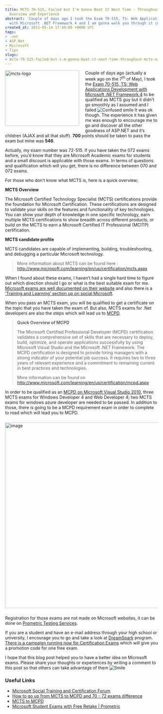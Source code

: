 ```yaml
---
title: MCTS 70-515, Failed but I'm Gonna Beat It Next Time - Throughout MCTS Exam
  Overview and Experience
abstract: 'Couple of days ago I took the Exam 70-515, TS: Web Applications Development
  with Microsoft .NET Framework 4 and I am gonna walk you through it in this post'
created_at: 2011-05-14 17:44:00 +0000 UTC
tags:
- .net
- ASP.Net
- Microsoft
- Tips
slugs:
- mcts-70-515-failed-but-i-m-gonna-beat-it-next-time-throughout-mcts-exam-overview-and-experience
---
```


<p><a href="http://tugberkugurlu.com/Content/images/UploadedByAuthors/wlw/MCTS_13DE7/mcts-logo.gif"><img height="183" width="244" src="http://tugberkugurlu.com/Content/images/UploadedByAuthors/wlw/MCTS_13DE7/mcts-logo_thumb.gif" align="left" alt="mcts-logo" border="0" title="mcts-logo" style="background-image: none; margin: 0px 20px 10px 0px; padding-left: 0px; padding-right: 0px; display: inline; float: left; padding-top: 0px; border: 0px;" /></a></p>
<p>Couple of days ago (actually a week ago on the 7<sup>th</sup> of May), I took the <a target="_blank" href="http://www.microsoft.com/learning/en/us/exam.aspx?ID=70-515&amp;locale=en-us" title="http://www.microsoft.com/learning/en/us/exam.aspx?ID=70-515&amp;locale=en-us">Exam 70-515, TS: Web Applications Development with Microsoft .NET Framework 4</a> to be qualified as MCTS guy but it didn&rsquo;t go smoothly as I assumed and I failed <img src="http://tugberkugurlu.com/Content/images/UploadedByAuthors/wlw/MCTS_13DE7/wlEmoticon-confusedsmile.png" alt="Confused smile" class="wlEmoticon wlEmoticon-confusedsmile" style="border-style: none;" /> It was ok though. The experience it has given me was enough to encourage me to go and discover all the other goodness of ASP.NET and it&rsquo;s children (AJAX and all that stuff). <strong>700 </strong>points should be taken to pass the exam but mine was <strong>546</strong>.</p>
<p>Actually, my exam number was 72-515. If you have taken the 072 exams before, you&rsquo;d know that they are Microsoft Academic exams for students and a small discount is applicable with those exams. In terms of questions and qualification which will you get, there is no difference between 070 and 072 exams.</p>
<p>For those who don&rsquo;t know what MCTS is, here is a quick overview;</p>
<p><strong>MCTS Overview</strong></p>
<p>The Microsoft Certified Technology Specialist (MCTS) certifications provide the foundation for Microsoft Certification. These certifications are designed to validate your skills on the features and functionality of key technologies. You can show your depth of knowledge in one specific technology, earn multiple MCTS certifications to show breadth across different products, or build on the MCTS to earn a Microsoft Certified IT Professional (MCITP) certification.</p>
<p><strong>MCTS candidate profile</strong></p>
<p>MCTS candidates are capable of implementing, building, troubleshooting, and debugging a particular Microsoft technology.</p>
<blockquote>
<p>More information about MCTS can be found here : <a href="http://www.microsoft.com/learning/en/us/certification/mcts.aspx">http://www.microsoft.com/learning/en/us/certification/mcts.aspx</a></p>
</blockquote>
<p>When I found about these exams, I haven&rsquo;t had a single hard time to figure out which direction should I go or what is the best suitable exam for me. <a target="_blank" href="http://www.microsoft.com/learning/en/us/certification/cert-default.aspx" title="http://www.microsoft.com/learning/en/us/certification/cert-default.aspx">Microsoft exams are well documented on their website</a> and also there is a <a target="_blank" href="http://social.microsoft.com/Forums/en/CertGeneral/threads" title="http://social.microsoft.com/Forums/en/CertGeneral/threads">&lsquo;Training and Learning&rsquo; section up on social Microsoft</a>.</p>
<p>When you pass an MCTS exam, you will be qualified to get a certificate on the topic that you have taken the exam of. But also, MCTS exams for .Net developers are also the steps which will lead us to <a target="_blank" href="http://www.microsoft.com/learning/en/us/certification/mcpd.aspx" title="http://www.microsoft.com/learning/en/us/certification/mcpd.aspx">MCPD</a>.</p>
<blockquote>
<p><strong>Quick Overview of MCPD</strong></p>
<p>The Microsoft Certified Professional Developer (MCPD) certification validates a comprehensive set of skills that are necessary to deploy, build, optimize, and operate applications successfully by using Microsoft Visual Studio and the Microsoft .NET Framework. The MCPD certification is designed to provide hiring managers with a strong indicator of your potential job success. It requires two to three years of relevant experience and a commitment to remaining current in best practices and technologies.</p>
<p>More information can be found on <a href="http://www.microsoft.com/learning/en/us/certification/mcpd.aspx">http://www.microsoft.com/learning/en/us/certification/mcpd.aspx</a></p>
</blockquote>
<p>In order to be qualified as an <a target="_blank" href="http://www.microsoft.com/learning/en/us/certification/mcpd.aspx#vs2010" title="http://www.microsoft.com/learning/en/us/certification/mcpd.aspx#vs2010">MCPD on Microsoft Visual Studio 2010</a>, three MCTS exams for Windows Developer 4 and Web Developer 4; two MCTS exams for windows azure developer are needed to be passed. In addition to those, there is going to be a MCPD requirement exam in order to complete to road which will lead you to MCPD.</p>
<p><a href="http://tugberkugurlu.com/Content/images/UploadedByAuthors/wlw/MCTS_13DE7/image.png"><img height="612" width="684" src="http://tugberkugurlu.com/Content/images/UploadedByAuthors/wlw/MCTS_13DE7/image_thumb.png" alt="image" border="0" title="image" style="background-image: none; margin: 10px 0px; padding-left: 0px; padding-right: 0px; display: inline; padding-top: 0px; border: 0px;" /></a></p>
<p>Registration for those exams are not made on Microsoft websites, it can be done on <a target="_blank" href="http://www.prometric.com/Microsoft/default.htm" title="http://www.prometric.com/Microsoft/default.htm">Prometric Testing Services</a>.</p>
<p>If you are a student and have an e-mail address through your high school or university, I encourage you to go and take a look at <a target="_blank" href="https://www.dreamspark.com/" title="https://www.dreamspark.com/">DreamSpark</a> program. <a target="_blank" href="https://www.dreamspark.com/Products/Product.aspx?ProductId=24" title="https://www.dreamspark.com/Products/Product.aspx?ProductId=24">There is a campaign running now for Certification Exams</a> which will give you a promotion code for one free exam.</p>
<p>I hope that this blog post helped you to have a better idea on Microsoft exams. Please share your thoughts or experiences by writing a comment to this post so that others can take advantage of them <img src="http://tugberkugurlu.com/Content/images/UploadedByAuthors/wlw/MCTS_13DE7/wlEmoticon-smile.png" alt="Smile" class="wlEmoticon wlEmoticon-smile" style="border-style: none;" /></p>
<h3>Useful Links</h3>
<ul>
<li><a target="_blank" href="http://social.microsoft.com/Forums/en/CertGeneral/threads" title="http://social.microsoft.com/Forums/en/CertGeneral/threads">Microsoft Social Training and Certification Forum</a></li>
<li><a target="_blank" href="http://social.microsoft.com/Forums/en/CertGeneral/thread/5d56df01-afba-4f6a-833d-46d00c75a3aa" title="http://social.microsoft.com/Forums/en/CertGeneral/thread/5d56df01-afba-4f6a-833d-46d00c75a3aa">How to go up from MCTS to MCPD and 70 - 72 exams difference</a></li>
<li><a target="_blank" href="http://social.microsoft.com/Forums/en/CertGeneral/thread/a7605006-ae42-45fe-b835-d8300c373c75" title="http://social.microsoft.com/Forums/en/CertGeneral/thread/a7605006-ae42-45fe-b835-d8300c373c75">MCTS to MCPD</a></li>
<li><a target="_blank" href="http://www.prometric.com/microsoft/academic_form.htm?s=ACA2" title="http://www.prometric.com/microsoft/academic_form.htm?s=ACA2">Microsoft Student Exams with Free Retake | Prometric</a></li>
</ul>